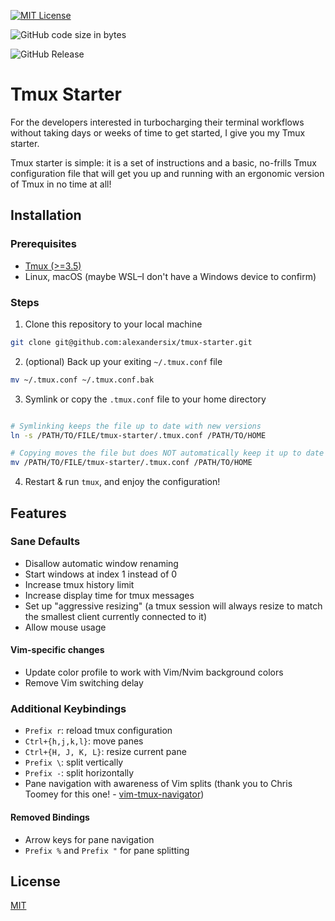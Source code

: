 [![MIT License](https://img.shields.io/badge/License-MIT-green.svg)](https://choosealicense.com/licenses/mit/)

![GitHub code size in bytes](https://img.shields.io/github/languages/code-size/alexandersix/tmux-starter)

![GitHub Release](https://img.shields.io/github/v/release/alexandersix/tmux-starter)

# Tmux Starter

For the developers interested in turbocharging their terminal workflows without taking days or weeks of time to get started, I give you my Tmux starter.

Tmux starter is simple: it is a set of instructions and a basic, no-frills Tmux configuration file that will get you up and running with an ergonomic version of Tmux in no time at all!

## Installation

### Prerequisites

- [Tmux (>=3.5)](https://github.com/tmux/tmux)
- Linux, macOS (maybe WSL–I don't have a Windows device to confirm)

### Steps

1. Clone this repository to your local machine

```bash
git clone git@github.com:alexandersix/tmux-starter.git
```

2. (optional) Back up your exiting `~/.tmux.conf` file

```bash
mv ~/.tmux.conf ~/.tmux.conf.bak
```

3. Symlink or copy the `.tmux.conf` file to your home directory

```bash

# Symlinking keeps the file up to date with new versions
ln -s /PATH/TO/FILE/tmux-starter/.tmux.conf /PATH/TO/HOME

# Copying moves the file but does NOT automatically keep it up to date
mv /PATH/TO/FILE/tmux-starter/.tmux.conf /PATH/TO/HOME

```

4. Restart & run `tmux`, and enjoy the configuration!

## Features

### Sane Defaults

- Disallow automatic window renaming
- Start windows at index 1 instead of 0
- Increase tmux history limit
- Increase display time for tmux messages
- Set up "aggressive resizing" (a tmux session will always resize to match the smallest client currently connected to it)
- Allow mouse usage

#### Vim-specific changes

- Update color profile to work with Vim/Nvim background colors
- Remove Vim switching delay

### Additional Keybindings

- `Prefix r`: reload tmux configuration
- `Ctrl+{h,j,k,l}`: move panes
- `Ctrl+{H, J, K, L}`: resize current pane
- `Prefix \`: split vertically
- `Prefix -`: split horizontally
- Pane navigation with awareness of Vim splits (thank you to Chris Toomey for this one! - [vim-tmux-navigator](https://github.com/christoomey/vim-tmux-navigator))

#### Removed Bindings

- Arrow keys for pane navigation
- `Prefix %` and `Prefix "` for pane splitting

## License

[MIT](https://choosealicense.com/licenses/mit/)
